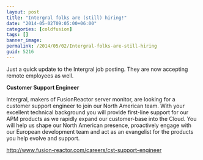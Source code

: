 ```yaml
---
layout: post
title: "Intergral folks are (still) hiring!"
date: "2014-05-02T09:05:00+06:00"
categories: [coldfusion]
tags: []
banner_image: 
permalink: /2014/05/02/Intergral-folks-are-still-hiring
guid: 5216
---
```


<p>
Just a quick update to the Intergral job posting. They are now accepting remote employees as well.
</p>

<p>
<b>Customer Support Engineer</b>
</p>

<p>
Intergral, makers of FusionReactor server monitor, are looking for a customer support engineer to join our North American team. With your excellent technical background you will provide first-line support for our APM products as we rapidly expand our customer-base into the Cloud. You will help us shape our North American presence, proactively engage with our European development team and act as an evangelist for the products you help evolve and support.
</p>

<p> 
<a href="http://www.fusion-reactor.com/careers/cst-support-engineer">http://www.fusion-reactor.com/careers/cst-support-engineer</a>
</p>